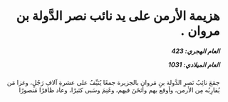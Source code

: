 <h1 dir="rtl">هزيمة الأرمن على يد نائب نصر الدَّولة بن مروان .</h1>

<h5 dir="rtl">العام الهجري:  423

العام الميلادي: 1031

</h5>

<p dir="rtl">جمَعَ نائِبُ نَصرِ الدَّولة بنِ مَروان بالجزيرة جمعًا يُنَيِّفُ على عشرةِ آلافِ رَجُلٍ، وغزا مَن يُقارِبُه مِن الأرمن، وأوقع بهم وأثخَنَ فيهم، وغَنِمَ وسَبى كثيرًا، وعاد ظافرًا مَنصورًا</p></br>
